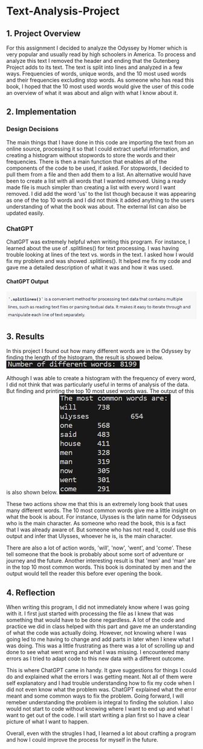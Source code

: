 # Text-Analysis-Project
 
## 1. Project Overview

For this assignment I decided to analyze the Odyssey by Homer which is very popular and usually read by high schoolers in America. To process and analyze this text I removed the header and ending that the Gutenberg Project adds to its text. The text is split into lines and analyzed in a few ways. Frequencies of words, unique words, and the 10 most used words and their frequencies excluding stop words. As someone who has read this book, I hoped that the 10 most used words would give the user of this code an overview of what it was about and align with what I know about it.

## 2. Implementation

### Design Decisions 

The main things that I have done in this code are importing the text from an online source, processing it so that I could extract useful information, and creating a histogram without stopwords to store the words and their frequencies. There is then a main function that enables all of the components of the code to be used, if asked. For stopwords, I decided to pull them from a file and then add them to a list. An alternative would have been to create a list with all words that I wanted removed. Using a ready made file is much simpler than creating a list with every word I want removed. I did add the word 'us' to the list though because it was appearing as one of the top 10 words and I did not think it added anything to the users understanding of what the book was about. The external list can also be updated easily.

### ChatGPT

ChatGPT was extremely helpful when writing this program. For instance, I learned about the use of .splitlines() for text processing. I was having trouble looking at lines of the text vs. words in the text. I asked how I would fix my problem and was showed .splitlines(). It helped me fix my code and gave me a detailed description of what it was and how it was used. 

#### ChatGPT Output
![Alt text](image.png)

## 3. Results

In this project I found out how many different words are in the Odyssey by finding the length of the histogram, the result is showed below.
![Alt text](image-1.png)

Although I was able to create a histogram with the frequency of every word, I did not think that was particularly useful in terms of analysis of the data. But finding and printing the top 10 most used words was. The output of this is also shown below. 
![Alt text](image-2.png)

These two actions show me that this is an extremely long book that uses many different words. The 10 most common words give me a little insight on what the book is about. For instance, Ulysses is the latin name for Odysseus who is the main character. As someone who read the book, this is a fact that I was already aware of. But someone who has not read it, could use this output and infer that Ulysses, whoever he is, is the main character. 

There are also a lot of action words, 'will', 'now', 'went', and 'come'. These tell someone that the book is probably about some sort of adventure or journey and the future. Another interesting result is that 'men' and 'man' are in the top 10 most common words. This book is dominated by men and the output would tell the reader this before ever opening the book. 

## 4. Reflection

When writing this program, I did not immediately know where I was going with it. I first just started with processing the file as I knew that was something that would have to be done regardless. A lot of the code and practice we did in class helped with this part and gave me an understanding of what the code was actually doing. However, not knowing where I was going led to me having to change and add parts in later when I knew what I was doing. This was a little frustrating as there was a lot of scrolling up and done to see what went wrng and what I was missing. I encountered many errors as I tried to adapt code to this new data with a different outcome.

This is where ChatGPT came in handy. It gave suggestions for things I could do and explained what the errors I was getting meant. Not all of them were self explanatory and I had trouble understanding how to fix my code when I did not even know what the problem was. ChatGPT explained what the error meant and some common ways to fix the problem. Going forward, I will remeber understanding the problem is integral to finding the solution. I also would not start to code without knowing where I want to end up and what I want to get out of the code. I will start writing a plan first so I have a clear picture of what I want to happen.

Overall, even with the strugles I had, I learned a lot about crafting a program and how I could improve the process for myself in the future. 
